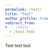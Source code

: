 ```yaml
---
permalink: /test/
title: "Test"
author_profile: true
redirect_from: 
#  - /test/
  - /test.html
---
```


Test test test
